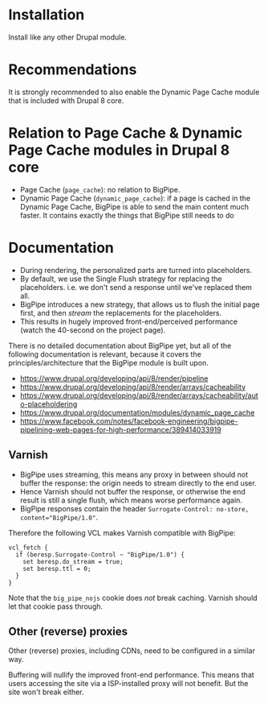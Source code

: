 # Installation

Install like any other Drupal module.


# Recommendations

It is strongly recommended to also enable the Dynamic Page Cache module that is included with Drupal 8 core.


# Relation to Page Cache & Dynamic Page Cache modules in Drupal 8 core

- Page Cache (`page_cache`): no relation to BigPipe.
- Dynamic Page Cache (`dynamic_page_cache`): if a page is cached in the Dynamic Page Cache, BigPipe is able to send the main content much faster. It contains exactly the things that BigPipe still needs to do


# Documentation

- During rendering, the personalized parts are turned into placeholders.
- By default, we use the Single Flush strategy for replacing the placeholders. i.e. we don't send a response until we've replaced them all.
- BigPipe introduces a new strategy, that allows us to flush the initial page first, and then _stream_ the replacements for the placeholders.
- This results in hugely improved front-end/perceived performance (watch the 40-second on the project page).

There is no detailed documentation about BigPipe yet, but all of the following documentation is relevant, because it covers the principles/architecture that the BigPipe module is built upon.

- https://www.drupal.org/developing/api/8/render/pipeline
- https://www.drupal.org/developing/api/8/render/arrays/cacheability
- https://www.drupal.org/developing/api/8/render/arrays/cacheability/auto-placeholdering
- https://www.drupal.org/documentation/modules/dynamic_page_cache
- https://www.facebook.com/notes/facebook-engineering/bigpipe-pipelining-web-pages-for-high-performance/389414033919

## Varnish

- BigPipe uses streaming, this means any proxy in between should not buffer the response: the origin needs to stream directly to the end user.
- Hence Varnish should not buffer the response, or otherwise the end result is still a single flush, which means worse performance again.
- BigPipe responses contain the header `Surrogate-Control: no-store, content="BigPipe/1.0"`.

Therefore the following VCL makes Varnish compatible with BigPipe:

```
vcl_fetch {
  if (beresp.Surrogate-Control ~ "BigPipe/1.0") {
    set beresp.do_stream = true;
    set beresp.ttl = 0;
  }
}
```

Note that the `big_pipe_nojs` cookie does *not* break caching. Varnish should let that cookie pass through.


## Other (reverse) proxies

Other (reverse) proxies, including CDNs, need to be configured in a similar way.

Buffering will nullify the improved front-end performance. This means that users accessing the site via a ISP-installed proxy will not benefit. But the site won't break either.
